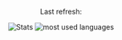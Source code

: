 <p align="center">
  Last refresh:
  <b><!--TIMESTAMP--></b>
</p>
<p align="center">
  <img alt="Stats" src="https://github-readme-stats.vercel.app/api?username=Joren-vanGoethem&show_icons=true&title_color=fff&icon_color=ffff00&text_color=ccc&bg_color=222">
  <img alt="most used languages" src="https://github-readme-stats.vercel.app/api/top-langs/?username=Joren-vanGoethem&layout=compact&theme=nord&langs_count=8&hide=html">
</p>

